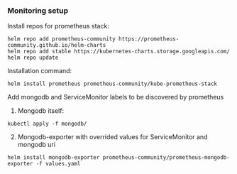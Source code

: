 ### Monitoring setup
Install repos for prometheus stack:
```
helm repo add prometheus-community https://prometheus-community.github.io/helm-charts
helm repo add stable https://kubernetes-charts.storage.googleapis.com/
helm repo update
```
Installation command:
```
helm install prometheus prometheus-community/kube-prometheus-stack
```
Add mongodb and ServiceMonitor labels to be discovered by prometheus
1. Mongodb itself:
```
kubectl apply -f mongodb/
```
2. Mongodb-exporter with overrided values for ServiceMonitor and mongodb uri
```
helm install mongodb-exporter prometheus-community/prometheus-mongodb-exporter -f values.yaml
```